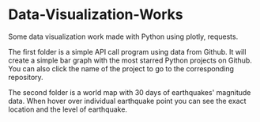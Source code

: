 # Data-Visualization-Works

Some data visualization work made with Python using plotly, requests.

The first folder is a simple API call program using data from Github. It will create a simple bar graph with the most starred Python projects on Github. You can also click the name of the project to go to the corresponding repository.

The second folder is a world map with 30 days of earthquakes' magnitude data. When hover over individual earthquake point you can see the exact location and the level of earthquake.
